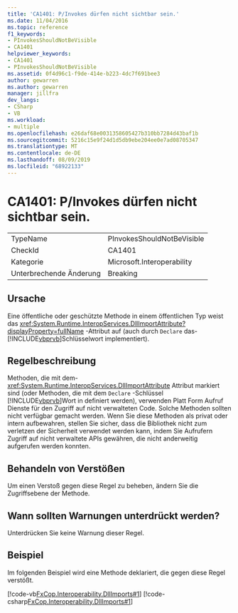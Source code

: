 ```yaml
---
title: 'CA1401: P/Invokes dürfen nicht sichtbar sein.'
ms.date: 11/04/2016
ms.topic: reference
f1_keywords:
- PInvokesShouldNotBeVisible
- CA1401
helpviewer_keywords:
- CA1401
- PInvokesShouldNotBeVisible
ms.assetid: 0f4d96c1-f9de-414e-b223-4dc7f691bee3
author: gewarren
ms.author: gewarren
manager: jillfra
dev_langs:
- CSharp
- VB
ms.workload:
- multiple
ms.openlocfilehash: e26daf68e0031358605427b310bb7284d43baf1b
ms.sourcegitcommit: 5216c15e9f24d1d5db9ebe204ee0e7ad08705347
ms.translationtype: MT
ms.contentlocale: de-DE
ms.lasthandoff: 08/09/2019
ms.locfileid: "68922133"
---
```

# <a name="ca1401-pinvokes-should-not-be-visible"></a>CA1401: P/Invokes dürfen nicht sichtbar sein.

|||
|-|-|
|TypeName|PInvokesShouldNotBeVisible|
|CheckId|CA1401|
|Kategorie|Microsoft.Interoperability|
|Unterbrechende Änderung|Breaking|

## <a name="cause"></a>Ursache
Eine öffentliche oder geschützte Methode in einem öffentlichen Typ weist das <xref:System.Runtime.InteropServices.DllImportAttribute?displayProperty=fullName> -Attribut auf (auch durch `Declare` das- [!INCLUDE[vbprvb](../code-quality/includes/vbprvb_md.md)]Schlüsselwort implementiert).

## <a name="rule-description"></a>Regelbeschreibung
Methoden, die mit dem- <xref:System.Runtime.InteropServices.DllImportAttribute> Attribut markiert sind (oder Methoden, die mit dem `Declare` -Schlüssel [!INCLUDE[vbprvb](../code-quality/includes/vbprvb_md.md)]Wort in definiert werden), verwenden Platt Form Aufruf Dienste für den Zugriff auf nicht verwalteten Code. Solche Methoden sollten nicht verfügbar gemacht werden. Wenn Sie diese Methoden als privat oder intern aufbewahren, stellen Sie sicher, dass die Bibliothek nicht zum verletzen der Sicherheit verwendet werden kann, indem Sie Aufrufern Zugriff auf nicht verwaltete APIs gewähren, die nicht anderweitig aufgerufen werden konnten.

## <a name="how-to-fix-violations"></a>Behandeln von Verstößen
Um einen Verstoß gegen diese Regel zu beheben, ändern Sie die Zugriffsebene der Methode.

## <a name="when-to-suppress-warnings"></a>Wann sollten Warnungen unterdrückt werden?
Unterdrücken Sie keine Warnung dieser Regel.

## <a name="example"></a>Beispiel
Im folgenden Beispiel wird eine Methode deklariert, die gegen diese Regel verstößt.

[!code-vb[FxCop.Interoperability.DllImports#1](../code-quality/codesnippet/VisualBasic/ca1401-p-invokes-should-not-be-visible_1.vb)]
[!code-csharp[FxCop.Interoperability.DllImports#1](../code-quality/codesnippet/CSharp/ca1401-p-invokes-should-not-be-visible_1.cs)]